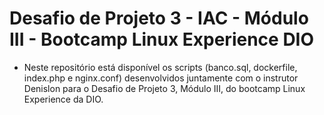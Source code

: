 # Desafio de Projeto 3 - IAC - Módulo III - Bootcamp Linux Experience DIO

- Neste repositório está disponível os scripts (banco.sql, dockerfile, index.php e nginx.conf) desenvolvidos juntamente com o instrutor Denislon para o Desafio de Projeto 3, Módulo III, do bootcamp Linux Experience da DIO.
